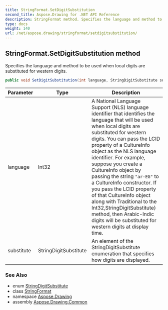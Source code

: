 ```yaml
---
title: StringFormat.SetDigitSubstitution
second_title: Aspose.Drawing for .NET API Reference
description: StringFormat method. Specifies the language and method to be used when local digits are substituted for western digits
type: docs
weight: 140
url: /net/aspose.drawing/stringformat/setdigitsubstitution/
---
```

## StringFormat.SetDigitSubstitution method

Specifies the language and method to be used when local digits are substituted for western digits.

```csharp
public void SetDigitSubstitution(int language, StringDigitSubstitute substitute)
```

| Parameter | Type | Description |
| --- | --- | --- |
| language | Int32 | A National Language Support (NLS) language identifier that identifies the language that will be used when local digits are substituted for western digits. You can pass the LCID property of a CultureInfo object as the NLS language identifier. For example, suppose you create a CultureInfo object by passing the string `"ar-EG"` to a CultureInfo constructor. If you pass the LCID property of that CultureInfo object along with Traditional to the Int32,StringDigitSubstitute) method, then Arabic-Indic digits will be substituted for western digits at display time. |
| substitute | StringDigitSubstitute | An element of the StringDigitSubstitute enumeration that specifies how digits are displayed. |

### See Also

* enum [StringDigitSubstitute](../../stringdigitsubstitute/)
* class [StringFormat](../)
* namespace [Aspose.Drawing](../../stringformat/)
* assembly [Aspose.Drawing.Common](../../../)


